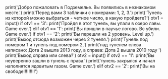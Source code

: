 print('Добро пожаловать в Подземелье. Вы появились в незнакомом месте.')
print('Перед вами 3 таблички с номерами: 1, 2, 3.')
print('Тунель из которой можно выбраться - четное число, в какую пройдете?')
otv1 = input()
if otv1 == '3':
    print('Пройдя в этот тунель, вы упали в озеро лавы. Game over.')
elif otv1 == '1':
    print('Вы пришли в паучье логово. Вс убили. Game over.')
if otv1 == '2':
    print('Вы перешли на 2 уровень. Level up.')
    print('Выход отсюда возможен через 2 тунеля.')
    print('Тунель под номером 1 и тунель под номером 2,')
    print('над тунелем слева написано: Дота 2 вышла 2013 году, а справа: Дота 2 вышла 2010 году ')
    print('Выход справа или слева?')
    otv2 = input()
    if otv2 == '1':
        print('Вы неуверенно зашли в тунель с права.')
        print('тунель закрылся и начал наполнятся ядовитым газом. Game over.')
    elif otv2 == '2':
        print('Вы на свободе!!!!!!!!!')
